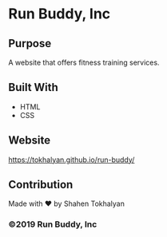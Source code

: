 # Run Buddy, Inc

## Purpose
A website that offers fitness training services. 

## Built With
* HTML
* CSS

## Website
https://tokhalyan.github.io/run-buddy/

## Contribution
Made with ❤️ by Shahen Tokhalyan

### ©️2019 Run Buddy, Inc 

